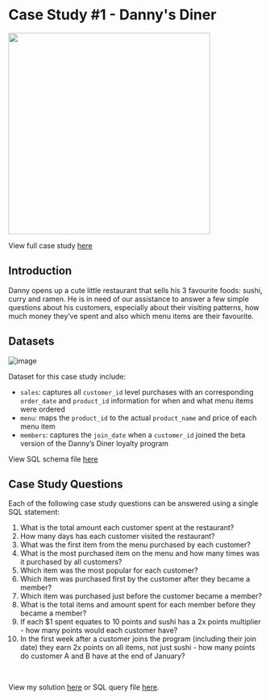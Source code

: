 # Case Study #1 - Danny's Diner
<img src="https://8weeksqlchallenge.com/images/case-study-designs/1.png" width="400">

View full case study [here](https://8weeksqlchallenge.com/case-study-1/)

## Introduction
Danny opens up a cute little restaurant that sells his 3 favourite foods: sushi, curry and ramen. He is in need of our assistance to  answer a few simple questions about his customers, especially about their visiting patterns, how much money they’ve spent and also which menu items are their favourite.

## Datasets

![image](https://user-images.githubusercontent.com/58045173/184476035-06f9e40b-022f-4339-ba81-7f77e78c57c2.png)

Dataset for this case study include:
* `sales`: captures all `customer_id` level purchases with an corresponding `order_date` and `product_id` information for when and what menu items were ordered
* `menu`: maps the `product_id` to the actual `product_name` and price of each menu item
* `members`: captures the `join_date` when a `customer_id` joined the beta version of the Danny’s Diner loyalty program

View SQL schema file [here](https://github.com/maanh96/8weeksqlchallenge/blob/main/Case%20Study%20%231%20-%20Danny's%20Diner/Schema.sql) 

## Case Study Questions
Each of the following case study questions can be answered using a single SQL statement:

<ol>
  <li>What is the total amount each customer spent at the restaurant?</li>
  <li>How many days has each customer visited the restaurant?</li>
  <li>What was the first item from the menu purchased by each customer?</li>
  <li>What is the most purchased item on the menu and how many times was it purchased by all customers?</li>
  <li>Which item was the most popular for each customer?</li>
  <li>Which item was purchased first by the customer after they became a member?</li>
  <li>Which item was purchased just before the customer became a member?</li>
  <li>What is the total items and amount spent for each member before they became a member?</li>
  <li>If each $1 spent equates to 10 points and sushi has a 2x points multiplier - how many points would each customer have?</li>
  <li>In the first week after a customer joins the program (including their join date) they earn 2x points on all items, not just sushi - how many points do customer A and B have at the end of January?</li>
</ol>

<br>

View my solution [here](https://github.com/maanh96/8weeksqlchallenge/blob/main/Case%20Study%20%231%20-%20Danny's%20Diner/Answer.md) or SQL query file [here](https://github.com/maanh96/8weeksqlchallenge/blob/main/Case%20Study%20%231%20-%20Danny's%20Diner/Query.sql).
